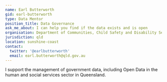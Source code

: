 ```yaml
---
name: Earl Butterworth
gid: earl-butterworth
type: Data Mentor
position_title: Data Governance
ask_me_about: I can help you find if the data exists and is open
organisation: Department of Communities, Child Safety and Disability Services
jurisdiction: qld
location: sunshine-coast
contact:
  twitter: '@earlbutterworth'
  email: earl.butterworth@qld.gov.au
---
```


I support the management of government data, including Open Data in the human and social services sector in Queensland.

